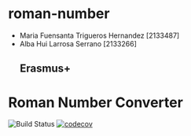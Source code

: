 # roman-number
- Maria Fuensanta Trigueros Hernandez [2133487]
- Alba Hui Larrosa Serrano [2133266]
  ## Erasmus+


# Roman Number Converter

![Build Status](https://github.com/Albahui/roman-number/actions/workflows/maven.yml/badge.svg)
[![codecov](https://codecov.io/gh/Albahui/roman-number/branch/main/graph/badge.svg?token=XXXXX)](https://codecov.io/gh/Albahui/roman-number)

